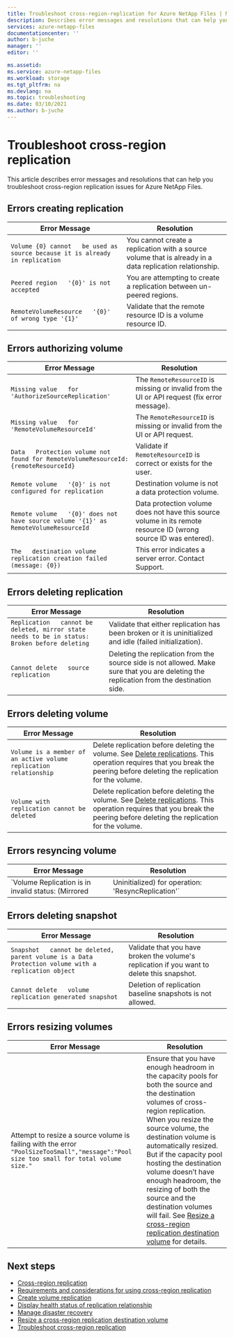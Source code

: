 ```yaml
---
title: Troubleshoot cross-region-replication for Azure NetApp Files | Microsoft Docs
description: Describes error messages and resolutions that can help you troubleshoot cross-region replication issues for Azure NetApp Files. 
services: azure-netapp-files
documentationcenter: ''
author: b-juche
manager: ''
editor: ''

ms.assetid:
ms.service: azure-netapp-files
ms.workload: storage
ms.tgt_pltfrm: na
ms.devlang: na
ms.topic: troubleshooting
ms.date: 03/10/2021
ms.author: b-juche
---
```

# Troubleshoot cross-region replication

This article describes error messages and resolutions that can help you troubleshoot cross-region replication issues for Azure NetApp Files. 

## Errors creating replication  

|     Error Message    |     Resolution    |
|-|-|
|     `Volume {0} cannot   be used as source because it is already in replication`    |     You cannot   create a replication with a source volume that is already in a data   replication relationship.    |
|     `Peered region   '{0}' is not accepted`    |     You are   attempting to create a replication between un-peered regions.    |
|     `RemoteVolumeResource   '{0}' of wrong type '{1}'`    |     Validate that   the remote resource ID is a volume resource ID.    |

## Errors authorizing volume  

|     Error Message    |     Resolution    |
|-|-|
|     `Missing value   for 'AuthorizeSourceReplication'`    |     The   `RemoteResourceID` is missing or invalid from the UI or API request (fix error   message).    |
|     `Missing value   for 'RemoteVolumeResourceId'`    |     The   `RemoteResourceID` is missing or invalid from the UI or API request.    |
|     `Data   Protection volume not found for RemoteVolumeResourceId: {remoteResourceId}`    |     Validate if   `RemoteResourceID` is correct or exists for the user.    |
|     `Remote volume   '{0}' is not configured for replication`    |     Destination   volume is not a data protection volume.    |
|     `Remote volume   '{0}' does not have source volume '{1}' as RemoteVolumeResourceId`    |     Data   protection volume does not have this source volume in its remote resource ID   (wrong source ID was entered).    |
|     `The   destination volume replication creation failed (message: {0})`    |     This error   indicates a server error. Contact Support.    |

## Errors deleting replication

|     Error Message    |     Resolution    |
|-|-|
|     `Replication   cannot be deleted, mirror state needs to be in status: Broken before deleting`    |     Validate that   either replication has been broken or it is uninitialized and idle (failed   initialization).    |
|     `Cannot delete   source replication`    |     Deleting the   replication from the source side is not allowed. Make sure that you are   deleting the replication from the destination side.    |

## Errors deleting volume

|     Error Message    |     Resolution    |
|-|-|
| `Volume is a member of an active volume replication relationship`  |  Delete replication before deleting the volume. See [Delete replications](cross-region-replication-delete.md). This operation requires that you break the peering before deleting the replication for the volume. |
| `Volume with replication cannot be deleted`  |  Delete replication before deleting the volume. See [Delete replications](cross-region-replication-delete.md). This operation requires that you break the peering before deleting the replication for the volume. 

## Errors resyncing volume

|     Error Message    |     Resolution    |
|-|-|
|     `Volume Replication is in invalid status: (Mirrored|Uninitialized) for operation: 'ResyncReplication'`     |     Validate that   volume replication is in state "broken”.    |

## Errors deleting snapshot 

|     Error Message    |     Resolution    |
|-|-|
|     `Snapshot   cannot be deleted, parent volume is a Data Protection volume with a   replication object`    |     Validate that   you have broken the volume's replication if you want to delete this   snapshot.    |
|     `Cannot delete   volume replication generated snapshot`    |     Deletion of   replication baseline snapshots is not allowed.    |

## Errors resizing volumes

|     Error Message    |     Resolution    |
|-|-|
|   Attempt to resize a source volume is failing with the error `"PoolSizeTooSmall","message":"Pool size too small for total volume size."`  |  Ensure that you have enough headroom in the capacity pools for both the source and the destination volumes of cross-region replication. When you resize the source volume, the destination volume is automatically resized. But if the capacity pool hosting the destination volume doesn’t have enough headroom, the resizing of both the source and the destination volumes will fail. See [Resize a cross-region replication destination volume](azure-netapp-files-resize-capacity-pools-or-volumes.md#resize-a-cross-region-replication-destination-volume) for details.   |

## Next steps  

* [Cross-region replication](cross-region-replication-introduction.md)
* [Requirements and considerations for using cross-region replication](cross-region-replication-requirements-considerations.md)
* [Create volume replication](cross-region-replication-create-peering.md)
* [Display health status of replication relationship](cross-region-replication-display-health-status.md)
* [Manage disaster recovery](cross-region-replication-manage-disaster-recovery.md)
* [Resize a cross-region replication destination volume](azure-netapp-files-resize-capacity-pools-or-volumes.md#resize-a-cross-region-replication-destination-volume)
* [Troubleshoot cross-region replication](troubleshoot-cross-region-replication.md)
